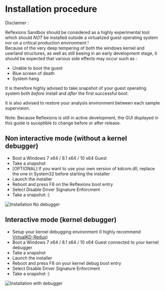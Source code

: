 # Installation procedure  

Disclaimer :

Reflexions Sandbox should be considered as a highly experimental tool which should *NOT* be installed outside a virtualized guest operating system nor on a critical production environment !  
Because of the very deep tempering of both the windows kernel and userland structures, as well as still beeing in an early development stage, it should be expected that various side effects may occur such as :

- Unable to boot the guest
- Blue screen of death
- System hang

It is therefore highly advised to take snapshot of your guest operating system both *before* install and *after* the first successful boot.

It is also advised to restore your analysis environment between each sample supervision.

Note: Because Reflexions is still in active development, the GUI displayed in this guide is suceptible to change before or after release.


## Non interactive mode (without a kernel debugger)  

- Boot a Windows 7 x64 / 8.1 x64 / 10 x64 Guest
- Take a snapshot
- [OPTIONAL] If you want to use your own version of kdcom.dll, replace the one in System32 before starting the installer
- Launch the installer
- Reboot and press F8 on the Reflexions boot entry
- Select Disable Driver Signature Enforcment
- Take a snapshot :)

![Installation No debugger](Screenshots/install_no_debugger.gif)

## Interactive mode (kernel debugger)  

- Setup your kernel debugging environment (I highly recommend [VirtualKD-Redux](https://github.com/4d61726b/VirtualKD-Redux/blob/master/VirtualKD-Redux/Docs/Tutorial.md))
- Boot a Windows 7 x64 / 8.1 x64 / 10 x64 Guest connected to your kernel debugger
- Take a snapshot
- Launch the installer
- Reboot and press F8 on your kernel debug boot entry
- Select Disable Driver Signature Enforcment
- Take a snapshot :)

![Installation with debugger](Screenshots/install_dbg.gif)
